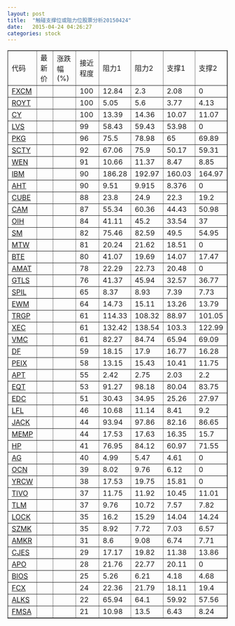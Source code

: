 ```yaml
---
layout: post
title:  "触碰支撑位或阻力位股票分析20150424"
date:   2015-04-24 04:26:27
categories: stock
---
```

<script type="text/javascript">
var stockList = []
stockList.push('gb_fxcm');
stockList.push('gb_royt');
stockList.push('gb_cy');
stockList.push('gb_lvs');
stockList.push('gb_pkg');
stockList.push('gb_scty');
stockList.push('gb_wen');
stockList.push('gb_ibm');
stockList.push('gb_aht');
stockList.push('gb_cube');
stockList.push('gb_cam');
stockList.push('gb_oih');
stockList.push('gb_sm');
stockList.push('gb_mtw');
stockList.push('gb_bte');
stockList.push('gb_amat');
stockList.push('gb_gtls');
stockList.push('gb_spil');
stockList.push('gb_ewm');
stockList.push('gb_trgp');
stockList.push('gb_xec');
stockList.push('gb_vmc');
stockList.push('gb_df');
stockList.push('gb_peix');
stockList.push('gb_apt');
stockList.push('gb_eqt');
stockList.push('gb_edc');
stockList.push('gb_lfl');
stockList.push('gb_jack');
stockList.push('gb_memp');
stockList.push('gb_hp');
stockList.push('gb_ag');
stockList.push('gb_ocn');
stockList.push('gb_yrcw');
stockList.push('gb_tivo');
stockList.push('gb_tlm');
stockList.push('gb_lock');
stockList.push('gb_szmk');
stockList.push('gb_amkr');
stockList.push('gb_cjes');
stockList.push('gb_apo');
stockList.push('gb_bios');
stockList.push('gb_fcx');
stockList.push('gb_alks');
stockList.push('gb_fmsa');
</script>
<table border="1">
 <tr>
 <td>代码</td>
 <td>最新价</td>
 <td>涨跌幅(%)</td>
 <td>接近程度</td>
 <td>阻力1</td>
 <td>阻力2</td>
 <td>支撑1</td>
 <td>支撑2</td>
</tr>
  <tr id="fxcm" class="green">
  <td><a href="http://stock.finance.sina.com.cn/usstock/quotes/FXCM.html" target="_blank">FXCM</a></td><td></td><td></td><td>100</td><td>12.84</td><td>2.3</td><td>2.08</td><td>0</td></tr>
  <tr id="royt" class="green">
  <td><a href="http://stock.finance.sina.com.cn/usstock/quotes/ROYT.html" target="_blank">ROYT</a></td><td></td><td></td><td>100</td><td>5.05</td><td>5.6</td><td>3.77</td><td>4.13</td></tr>
  <tr id="cy" class="red">
  <td><a href="http://stock.finance.sina.com.cn/usstock/quotes/CY.html" target="_blank">CY</a></td><td></td><td></td><td>100</td><td>13.39</td><td>14.36</td><td>10.07</td><td>11.07</td></tr>
  <tr id="lvs" class="green">
  <td><a href="http://stock.finance.sina.com.cn/usstock/quotes/LVS.html" target="_blank">LVS</a></td><td></td><td></td><td>99</td><td>58.43</td><td>59.43</td><td>53.98</td><td>0</td></tr>
  <tr id="pkg" class="green">
  <td><a href="http://stock.finance.sina.com.cn/usstock/quotes/PKG.html" target="_blank">PKG</a></td><td></td><td></td><td>96</td><td>75.5</td><td>78.98</td><td>65</td><td>69.89</td></tr>
  <tr id="scty" class="green">
  <td><a href="http://stock.finance.sina.com.cn/usstock/quotes/SCTY.html" target="_blank">SCTY</a></td><td></td><td></td><td>92</td><td>67.06</td><td>75.9</td><td>50.17</td><td>59.31</td></tr>
  <tr id="wen" class="red">
  <td><a href="http://stock.finance.sina.com.cn/usstock/quotes/WEN.html" target="_blank">WEN</a></td><td></td><td></td><td>91</td><td>10.66</td><td>11.37</td><td>8.47</td><td>8.85</td></tr>
  <tr id="ibm" class="green">
  <td><a href="http://stock.finance.sina.com.cn/usstock/quotes/IBM.html" target="_blank">IBM</a></td><td></td><td></td><td>90</td><td>186.28</td><td>192.97</td><td>160.03</td><td>164.97</td></tr>
  <tr id="aht" class="red">
  <td><a href="http://stock.finance.sina.com.cn/usstock/quotes/AHT.html" target="_blank">AHT</a></td><td></td><td></td><td>90</td><td>9.51</td><td>9.915</td><td>8.376</td><td>0</td></tr>
  <tr id="cube" class="red">
  <td><a href="http://stock.finance.sina.com.cn/usstock/quotes/CUBE.html" target="_blank">CUBE</a></td><td></td><td></td><td>88</td><td>23.8</td><td>24.9</td><td>22.3</td><td>19.2</td></tr>
  <tr id="cam" class="green">
  <td><a href="http://stock.finance.sina.com.cn/usstock/quotes/CAM.html" target="_blank">CAM</a></td><td></td><td></td><td>87</td><td>55.34</td><td>60.36</td><td>44.43</td><td>50.98</td></tr>
  <tr id="oih" class="green">
  <td><a href="http://stock.finance.sina.com.cn/usstock/quotes/OIH.html" target="_blank">OIH</a></td><td></td><td></td><td>84</td><td>41.11</td><td>45.2</td><td>33.54</td><td>37</td></tr>
  <tr id="sm" class="green">
  <td><a href="http://stock.finance.sina.com.cn/usstock/quotes/SM.html" target="_blank">SM</a></td><td></td><td></td><td>82</td><td>75.46</td><td>82.59</td><td>49.5</td><td>54.95</td></tr>
  <tr id="mtw" class="red">
  <td><a href="http://stock.finance.sina.com.cn/usstock/quotes/MTW.html" target="_blank">MTW</a></td><td></td><td></td><td>81</td><td>20.24</td><td>21.62</td><td>18.51</td><td>0</td></tr>
  <tr id="bte" class="red">
  <td><a href="http://stock.finance.sina.com.cn/usstock/quotes/BTE.html" target="_blank">BTE</a></td><td></td><td></td><td>80</td><td>41.07</td><td>19.69</td><td>14.07</td><td>17.47</td></tr>
  <tr id="amat" class="red">
  <td><a href="http://stock.finance.sina.com.cn/usstock/quotes/AMAT.html" target="_blank">AMAT</a></td><td></td><td></td><td>78</td><td>22.29</td><td>22.73</td><td>20.48</td><td>0</td></tr>
  <tr id="gtls" class="red">
  <td><a href="http://stock.finance.sina.com.cn/usstock/quotes/GTLS.html" target="_blank">GTLS</a></td><td></td><td></td><td>76</td><td>41.37</td><td>45.94</td><td>32.57</td><td>36.77</td></tr>
  <tr id="spil" class="red">
  <td><a href="http://stock.finance.sina.com.cn/usstock/quotes/SPIL.html" target="_blank">SPIL</a></td><td></td><td></td><td>65</td><td>8.37</td><td>8.93</td><td>7.39</td><td>7.73</td></tr>
  <tr id="ewm" class="green">
  <td><a href="http://stock.finance.sina.com.cn/usstock/quotes/EWM.html" target="_blank">EWM</a></td><td></td><td></td><td>64</td><td>14.73</td><td>15.11</td><td>13.26</td><td>13.79</td></tr>
  <tr id="trgp" class="red">
  <td><a href="http://stock.finance.sina.com.cn/usstock/quotes/TRGP.html" target="_blank">TRGP</a></td><td></td><td></td><td>61</td><td>114.33</td><td>108.32</td><td>88.97</td><td>101.05</td></tr>
  <tr id="xec" class="green">
  <td><a href="http://stock.finance.sina.com.cn/usstock/quotes/XEC.html" target="_blank">XEC</a></td><td></td><td></td><td>61</td><td>132.42</td><td>138.54</td><td>103.3</td><td>122.99</td></tr>
  <tr id="vmc" class="green">
  <td><a href="http://stock.finance.sina.com.cn/usstock/quotes/VMC.html" target="_blank">VMC</a></td><td></td><td></td><td>61</td><td>82.27</td><td>84.74</td><td>65.94</td><td>69.09</td></tr>
  <tr id="df" class="green">
  <td><a href="http://stock.finance.sina.com.cn/usstock/quotes/DF.html" target="_blank">DF</a></td><td></td><td></td><td>59</td><td>18.15</td><td>17.9</td><td>16.77</td><td>16.28</td></tr>
  <tr id="peix" class="green">
  <td><a href="http://stock.finance.sina.com.cn/usstock/quotes/PEIX.html" target="_blank">PEIX</a></td><td></td><td></td><td>58</td><td>13.15</td><td>15.43</td><td>10.41</td><td>11.75</td></tr>
  <tr id="apt" class="green">
  <td><a href="http://stock.finance.sina.com.cn/usstock/quotes/APT.html" target="_blank">APT</a></td><td></td><td></td><td>55</td><td>2.42</td><td>2.75</td><td>2.03</td><td>2.2</td></tr>
  <tr id="eqt" class="red">
  <td><a href="http://stock.finance.sina.com.cn/usstock/quotes/EQT.html" target="_blank">EQT</a></td><td></td><td></td><td>53</td><td>91.27</td><td>98.18</td><td>80.04</td><td>83.75</td></tr>
  <tr id="edc" class="red">
  <td><a href="http://stock.finance.sina.com.cn/usstock/quotes/EDC.html" target="_blank">EDC</a></td><td></td><td></td><td>51</td><td>30.43</td><td>34.95</td><td>25.26</td><td>27.97</td></tr>
  <tr id="lfl" class="green">
  <td><a href="http://stock.finance.sina.com.cn/usstock/quotes/LFL.html" target="_blank">LFL</a></td><td></td><td></td><td>46</td><td>10.68</td><td>11.14</td><td>8.41</td><td>9.2</td></tr>
  <tr id="jack" class="green">
  <td><a href="http://stock.finance.sina.com.cn/usstock/quotes/JACK.html" target="_blank">JACK</a></td><td></td><td></td><td>44</td><td>93.94</td><td>97.86</td><td>82.16</td><td>86.65</td></tr>
  <tr id="memp" class="red">
  <td><a href="http://stock.finance.sina.com.cn/usstock/quotes/MEMP.html" target="_blank">MEMP</a></td><td></td><td></td><td>44</td><td>17.53</td><td>17.63</td><td>16.35</td><td>15.7</td></tr>
  <tr id="hp" class="green">
  <td><a href="http://stock.finance.sina.com.cn/usstock/quotes/HP.html" target="_blank">HP</a></td><td></td><td></td><td>41</td><td>76.95</td><td>84.12</td><td>60.97</td><td>71.55</td></tr>
  <tr id="ag" class="red">
  <td><a href="http://stock.finance.sina.com.cn/usstock/quotes/AG.html" target="_blank">AG</a></td><td></td><td></td><td>40</td><td>4.99</td><td>5.47</td><td>4.61</td><td>0</td></tr>
  <tr id="ocn" class="red">
  <td><a href="http://stock.finance.sina.com.cn/usstock/quotes/OCN.html" target="_blank">OCN</a></td><td></td><td></td><td>39</td><td>8.02</td><td>9.76</td><td>6.12</td><td>0</td></tr>
  <tr id="yrcw" class="red">
  <td><a href="http://stock.finance.sina.com.cn/usstock/quotes/YRCW.html" target="_blank">YRCW</a></td><td></td><td></td><td>38</td><td>17.53</td><td>19.75</td><td>15.81</td><td>0</td></tr>
  <tr id="tivo" class="green">
  <td><a href="http://stock.finance.sina.com.cn/usstock/quotes/TIVO.html" target="_blank">TIVO</a></td><td></td><td></td><td>37</td><td>11.75</td><td>11.92</td><td>10.45</td><td>11.01</td></tr>
  <tr id="tlm" class="green">
  <td><a href="http://stock.finance.sina.com.cn/usstock/quotes/TLM.html" target="_blank">TLM</a></td><td></td><td></td><td>37</td><td>9.76</td><td>10.72</td><td>7.57</td><td>7.82</td></tr>
  <tr id="lock" class="red">
  <td><a href="http://stock.finance.sina.com.cn/usstock/quotes/LOCK.html" target="_blank">LOCK</a></td><td></td><td></td><td>35</td><td>16.2</td><td>15.29</td><td>14.04</td><td>14.24</td></tr>
  <tr id="szmk" class="red">
  <td><a href="http://stock.finance.sina.com.cn/usstock/quotes/SZMK.html" target="_blank">SZMK</a></td><td></td><td></td><td>35</td><td>8.92</td><td>7.72</td><td>7.03</td><td>6.57</td></tr>
  <tr id="amkr" class="red">
  <td><a href="http://stock.finance.sina.com.cn/usstock/quotes/AMKR.html" target="_blank">AMKR</a></td><td></td><td></td><td>31</td><td>8.6</td><td>9.08</td><td>6.74</td><td>7.71</td></tr>
  <tr id="cjes" class="green">
  <td><a href="http://stock.finance.sina.com.cn/usstock/quotes/CJES.html" target="_blank">CJES</a></td><td></td><td></td><td>29</td><td>17.17</td><td>19.82</td><td>11.38</td><td>13.86</td></tr>
  <tr id="apo" class="red">
  <td><a href="http://stock.finance.sina.com.cn/usstock/quotes/APO.html" target="_blank">APO</a></td><td></td><td></td><td>28</td><td>21.76</td><td>22.77</td><td>20.11</td><td>0</td></tr>
  <tr id="bios" class="red">
  <td><a href="http://stock.finance.sina.com.cn/usstock/quotes/BIOS.html" target="_blank">BIOS</a></td><td></td><td></td><td>25</td><td>5.26</td><td>6.21</td><td>4.18</td><td>4.68</td></tr>
  <tr id="fcx" class="green">
  <td><a href="http://stock.finance.sina.com.cn/usstock/quotes/FCX.html" target="_blank">FCX</a></td><td></td><td></td><td>24</td><td>22.36</td><td>21.79</td><td>18.11</td><td>19.4</td></tr>
  <tr id="alks" class="red">
  <td><a href="http://stock.finance.sina.com.cn/usstock/quotes/ALKS.html" target="_blank">ALKS</a></td><td></td><td></td><td>22</td><td>65.94</td><td>64.1</td><td>59.92</td><td>57.56</td></tr>
  <tr id="fmsa" class="green">
  <td><a href="http://stock.finance.sina.com.cn/usstock/quotes/FMSA.html" target="_blank">FMSA</a></td><td></td><td></td><td>21</td><td>10.98</td><td>13.5</td><td>6.43</td><td>8.24</td></tr>
</table>
